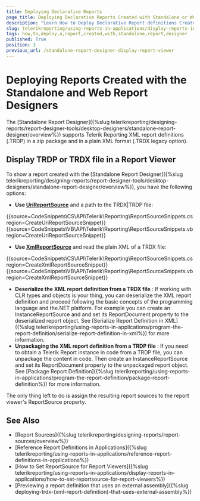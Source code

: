 ```yaml
---
title: Deploying Declarative Reports
page_title: Deploying Declarative Reports Created with Standalone or Web Designer
description: "Learn How to Deploy Declarative Report definitions Created with Standalone or Web Report Designers in Telerik Reporting."
slug: telerikreporting/using-reports-in-applications/display-reports-in-applications/how-to-deploy-a-report-created-with-standalone-report-designer
tags: how,to,deploy,a,report,created,with,standalone,report,designer
published: True
position: 3
previous_url: /standalone-report-designer-display-report-viewer
---
```


# Deploying Reports Created with the Standalone and Web Report Designers

The [Standalone Report Designer]({%slug telerikreporting/designing-reports/report-designer-tools/desktop-designers/standalone-report-designer/overview%}) supports Telerik Reporting XML report definitions (.TRDP) in a zip package and in a plain XML format (.TRDX legacy option).

## Display TRDP or TRDX file in a Report Viewer

To show a report created with the [Standalone Report Designer]({%slug telerikreporting/designing-reports/report-designer-tools/desktop-designers/standalone-report-designer/overview%}), you have the following options:

* __Use [UriReportSource](/api/Telerik.Reporting.UriReportSource)__ and a path to the TRDX|TRDP file:

{{source=CodeSnippets\CS\API\Telerik\Reporting\ReportSourceSnippets.cs region=CreateUriReportSourceSnippet}}
{{source=CodeSnippets\VB\API\Telerik\Reporting\ReportSourceSnippets.vb region=CreateUriReportSourceSnippet}}

* __Use [XmlReportSource](/api/Telerik.Reporting.XmlReportSource)__ and read the plain XML of a TRDX file:

{{source=CodeSnippets\CS\API\Telerik\Reporting\ReportSourceSnippets.cs region=CreateXmlReportSourceSnippet}}
{{source=CodeSnippets\VB\API\Telerik\Reporting\ReportSourceSnippets.vb region=CreateXmlReportSourceSnippet}}

* __Deserialize the XML report definition from a TRDX file__ : If working with CLR types and objects is your thing, you can deserialize the XML report definition and proceed following the basic concepts of the programming language and the.NET platform. For example you can create an InstanceReportSource and and set its ReportDocument property to the deserialized report object. See [Serialize Report Definition in XML]({%slug telerikreporting/using-reports-in-applications/program-the-report-definition/serialize-report-definition-in-xml%}) for more information.
* __Unpackaging the XML report definition from a TRDP file__ : If you need to obtain a Telerik Report instance in code from a TRDP file, you can unpackage the content in code. Then create an InstanceReportSource and set its ReportDocument property to the unpackaged report object. See [Package Report Definition]({%slug telerikreporting/using-reports-in-applications/program-the-report-definition/package-report-definition%}) for more information.

The only thing left to do is assign the resulting report sources to the report viewer's ReportSource property.

## See Also

* [Report Sources]({%slug telerikreporting/designing-reports/report-sources/overview%})
* [Reference Report Definitions in Applications]({%slug telerikreporting/using-reports-in-applications/reference-report-definitions-in-applications%})
* [How to Set ReportSource for Report Viewers]({%slug telerikreporting/using-reports-in-applications/display-reports-in-applications/how-to-set-reportsource-for-report-viewers%})
* [Previewing a report definition that uses an external assembly]({%slug deploying-trdx-(xml-report-definition)-that-uses-external-assembly%})
